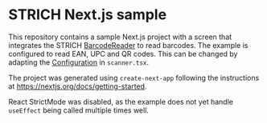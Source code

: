 # STRICH Next.js sample

This repository contains a sample Next.js project with a screen that integrates
the STRICH [BarcodeReader](https://docs.strich.io/classes/BarcodeReader.html)
to read barcodes. The example is configured to read EAN, UPC and QR codes. This
can be changed by adapting the [Configuration](https://docs.strich.io/interfaces/Configuration.html)
in `scanner.tsx`.

The project was generated using `create-next-app` following the instructions
at https://nextjs.org/docs/getting-started.

React StrictMode was disabled, as the example does not yet handle `useEffect`
being called multiple times well.
